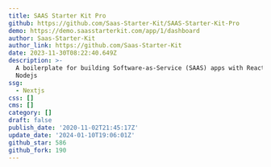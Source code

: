 ```yaml
---
title: SAAS Starter Kit Pro
github: https://github.com/Saas-Starter-Kit/SAAS-Starter-Kit-Pro
demo: https://demo.saasstarterkit.com/app/1/dashboard
author: Saas-Starter-Kit
author_link: https://github.com/Saas-Starter-Kit
date: 2023-11-30T08:22:40.649Z
description: >-
  A boilerplate for building Software-as-Service (SAAS) apps with Reactjs, and
  Nodejs
ssg:
  - Nextjs
css: []
cms: []
category: []
draft: false
publish_date: '2020-11-02T21:45:17Z'
update_date: '2024-01-10T19:06:01Z'
github_star: 586
github_fork: 190
---
```

